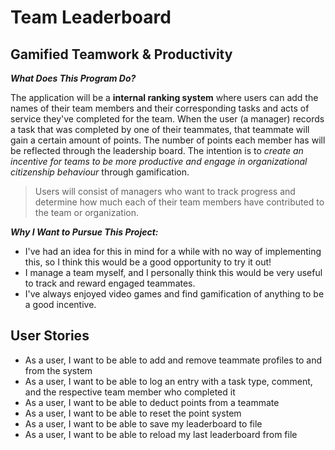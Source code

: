 # Team Leaderboard

## Gamified Teamwork & Productivity


***What Does This Program Do?***

The application will be a **internal ranking system** where users can add the names of their team members and their 
corresponding tasks and acts of service they've completed for the team. When the user (a manager) records a task that
was completed by one of their teammates, that teammate will gain a certain amount of points. The number of points 
each member has will be reflected through the leadership board. The intention is to *create an incentive for teams 
to be more productive and engage in organizational citizenship behaviour* through gamification.

> Users will consist of managers who want to track progress and determine how much each of their team members have 
contributed to the team or organization.

***Why I Want to Pursue This Project:***
- I've had an idea for this in mind for a while with no way of implementing this, so I think this would be a good 
opportunity to try it out!
- I manage a team myself, and I personally think this would be very useful to track and reward engaged teammates.
- I've always enjoyed video games and find gamification of anything to be a good incentive.

## User Stories
- As a user, I want to be able to add and remove teammate profiles to and from the system
- As a user, I want to be able to log an entry with a task type, comment, and the respective team member who completed it
- As a user, I want to be able to deduct points from a teammate
- As a user, I want to be able to reset the point system
- As a user, I want to be able to save my leaderboard to file
- As a user, I want to be able to reload my last leaderboard from file